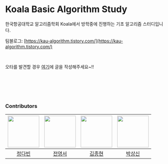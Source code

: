 # Koala Basic Algorithm Study

한국항공대학교 알고리즘학회 Koala에서 방학중에 진행하는 기초 알고리즘 스터디입니다.

팀블로그: [https://kau-algorithm.tistory.com/](https://kau-algorithm.tistory.com/)

<br/>

오타를 발견할 경우 [여기](https://github.com/70825/Koala-Basic-Algorithm-Study-Vacation/issues)에 글을 작성해주세요~!!

<br/>
<br/>
<br/>
<br/>


### Contributors

| <img src="https://avatars.githubusercontent.com/u/79046106?v=4" alt="" width=100> | <img src="https://avatars.githubusercontent.com/u/81344634?v=4" alt="" width=100> | <img src="https://avatars.githubusercontent.com/u/116543071?v=4" alt="" width=100> | <img src="https://avatars.githubusercontent.com/u/139088684?v=4" alt="" width=100> |
| :-------------------------------------------------------------------------------: | :-------------------------------------------------------------------------------: | :-------------------------------------------------------------------------------: | :-------------------------------------------------------------------------------: |
| [정다빈](https://github.com/70825) | [전영서](https://github.com/Youngseo-Jeon0313) | [김종현](https://github.com/bell2000) | [박상신](https://github.com/ParkSangsin) |
